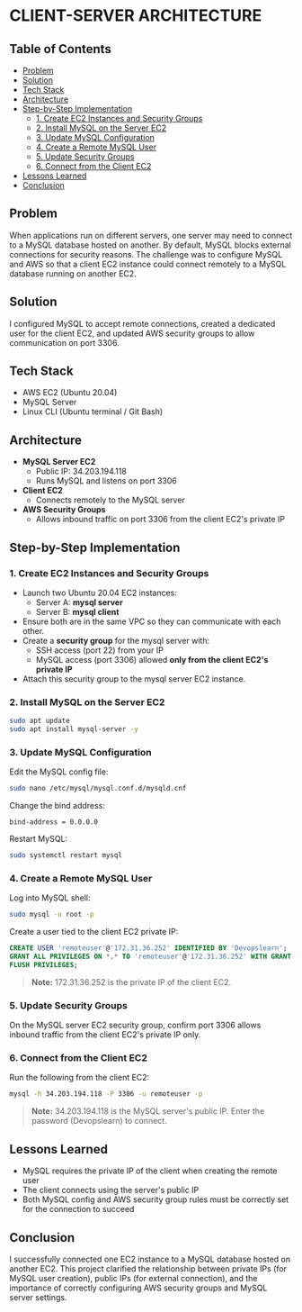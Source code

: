 # CLIENT-SERVER ARCHITECTURE

## Table of Contents
- [Problem](#problem)
- [Solution](#solution)
- [Tech Stack](#tech-stack)
- [Architecture](#architecture)
- [Step-by-Step Implementation](#step-by-step-implementation)
  - [1. Create EC2 Instances and Security Groups](#1-create-ec2-instances-and-security-groups)
  - [2. Install MySQL on the Server EC2](#2-install-mysql-on-the-server-ec2)
  - [3. Update MySQL Configuration](#3-update-mysql-configuration)
  - [4. Create a Remote MySQL User](#4-create-a-remote-mysql-user)
  - [5. Update Security Groups](#5-update-security-groups)
  - [6. Connect from the Client EC2](#6-connect-from-the-client-ec2)
- [Lessons Learned](#lessons-learned)
- [Conclusion](#conclusion)

## Problem
When applications run on different servers, one server may need to connect to a MySQL database hosted on another. By default, MySQL blocks external connections for security reasons. The challenge was to configure MySQL and AWS so that a client EC2 instance could connect remotely to a MySQL database running on another EC2.

## Solution
I configured MySQL to accept remote connections, created a dedicated user for the client EC2, and updated AWS security groups to allow communication on port 3306.

## Tech Stack
- AWS EC2 (Ubuntu 20.04)
- MySQL Server
- Linux CLI (Ubuntu terminal / Git Bash)

## Architecture
- **MySQL Server EC2**
  - Public IP: 34.203.194.118
  - Runs MySQL and listens on port 3306
- **Client EC2**
  - Connects remotely to the MySQL server
- **AWS Security Groups**
  - Allows inbound traffic on port 3306 from the client EC2's private IP

## Step-by-Step Implementation

### 1. Create EC2 Instances and Security Groups
- Launch two Ubuntu 20.04 EC2 instances:
  - Server A: **mysql server**
  - Server B: **mysql client**
- Ensure both are in the same VPC so they can communicate with each other.
- Create a **security group** for the mysql server with:
  - SSH access (port 22) from your IP
  - MySQL access (port 3306) allowed **only from the client EC2's private IP**
- Attach this security group to the mysql server EC2 instance.

### 2. Install MySQL on the Server EC2

```bash
sudo apt update
sudo apt install mysql-server -y
```

### 3. Update MySQL Configuration
Edit the MySQL config file:

```bash
sudo nano /etc/mysql/mysql.conf.d/mysqld.cnf
```

Change the bind address:

```
bind-address = 0.0.0.0
```

Restart MySQL:

```bash
sudo systemctl restart mysql
```

### 4. Create a Remote MySQL User
Log into MySQL shell:

```bash
sudo mysql -u root -p
```

Create a user tied to the client EC2 private IP:

```sql
CREATE USER 'remoteuser'@'172.31.36.252' IDENTIFIED BY 'Devopslearn';
GRANT ALL PRIVILEGES ON *.* TO 'remoteuser'@'172.31.36.252' WITH GRANT OPTION;
FLUSH PRIVILEGES;
```

> **Note:** 172.31.36.252 is the private IP of the client EC2.

### 5. Update Security Groups
On the MySQL server EC2 security group, confirm port 3306 allows inbound traffic from the client EC2's private IP only.

### 6. Connect from the Client EC2
Run the following from the client EC2:

```bash
mysql -h 34.203.194.118 -P 3306 -u remoteuser -p
```

> **Note:** 34.203.194.118 is the MySQL server's public IP. Enter the password (Devopslearn) to connect.

## Lessons Learned
- MySQL requires the private IP of the client when creating the remote user
- The client connects using the server's public IP
- Both MySQL config and AWS security group rules must be correctly set for the connection to succeed

## Conclusion
I successfully connected one EC2 instance to a MySQL database hosted on another EC2. This project clarified the relationship between private IPs (for MySQL user creation), public IPs (for external connection), and the importance of correctly configuring AWS security groups and MySQL server settings.

